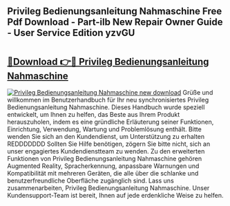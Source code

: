 ## Privileg Bedienungsanleitung Nahmaschine Free Pdf Download - Part-ilb New Repair Owner Guide - User Service Edition yzvGU

# <h2><a href="http://df0oaz.blite.top/?on=Privileg+Bedienungsanleitung+Nahmaschine">🔗Download 👉🔴 Privileg Bedienungsanleitung Nahmaschine</a></h2>

[![Privileg Bedienungsanleitung Nahmaschine new download](https://i.imgur.com/lujVjoI.png)](http://df0oaz.blite.top/?on=Privileg+Bedienungsanleitung+Nahmaschine)
Grüße und willkommen im Benutzerhandbuch für Ihr neu synchronisiertes Privileg Bedienungsanleitung Nahmaschine. Dieses Handbuch wurde speziell entwickelt, um Ihnen zu helfen, das Beste aus Ihrem Produkt herauszuholen, indem es eine gründliche Erläuterung seiner Funktionen, Einrichtung, Verwendung, Wartung und Problemlösung enthält. Bitte wenden Sie sich an den Kundendienst, um Unterstützung zu erhalten REDDDDDDD Sollten Sie Hilfe benötigen, zögern Sie bitte nicht, sich an unser engagiertes Kundendienstteam zu wenden. Zu den erweiterten Funktionen von Privileg Bedienungsanleitung Nahmaschine gehören Augmented Reality, Spracherkennung, anpassbare Warnungen und Kompatibilität mit mehreren Geräten, die alle über die schlanke und benutzerfreundliche Oberfläche zugänglich sind. Lass uns zusammenarbeiten, Privileg Bedienungsanleitung Nahmaschine. Unser Kundensupport-Team ist bereit, Ihnen auf jede erdenkliche Weise zu helfen.
